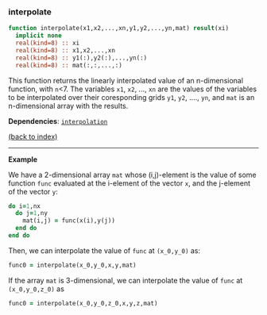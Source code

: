 ### interpolate

```fortran
function interpolate(x1,x2,...,xn,y1,y2,...,yn,mat) result(xi)
  implicit none
  real(kind=8) :: xi
  real(kind=8) :: x1,x2,...,xn
  real(kind=8) :: y1(:),y2(:),...,yn(:)
  real(kind=8) :: mat(:,:,...,:)
```

This function returns the linearly interpolated value of an n-dimensional function, with ```n```<7. The variables ```x1```, ```x2```, ..., ```xn``` are the values of the variables to be interpolated over their coresponding grids ```y1```, ```y2```, ...., ```yn```, and ```mat``` is an n-dimensional array with the results.

**Dependencies**: [```interpolation```](interpolation.md)

[(back to index)](../index.md)

---

**Example**

We have a 2-dimensional array ```mat``` whose (i,j)-element is the value of some function ```func``` evaluated at the i-element of the vector ```x```, and the j-element of the vector ```y```:

```fortran
do i=1,nx
  do j=1,ny
    mat(i,j) = func(x(i),y(j))
  end do
end do
```

Then, we can interpolate the value of ```func``` at ```(x_0,y_0)``` as:

```fortran
func0 = interpolate(x_0,y_0,x,y,mat)
```

If the array ```mat``` is 3-dimensional, we can interpolate the value of ```func``` at ```(x_0,y_0,z_0)``` as

```fortran
func0 = interpolate(x_0,y_0,z_0,x,y,z,mat)
```

